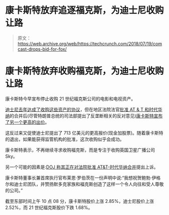 # 康卡斯特放弃追逐福克斯，为迪士尼收购让路

> 原文：<https://web.archive.org/web/https://techcrunch.com/2018/07/19/comcast-drops-bid-for-fox/>

# 康卡斯特放弃收购福克斯，为迪士尼收购让路

康卡斯特今早宣布停止收购 21 世纪福克斯公司的电影和电视资产。

[迪士尼去年达成了收购这些资产的协议](https://web.archive.org/web/20230326170807/https://techcrunch.com/2017/12/14/its-official-disney-is-acquiring-foxs-film-and-tv-divisions/)，但在地区法院法官[批准 AT & T 和时代华纳](https://web.archive.org/web/20230326170807/https://techcrunch.com/2018/06/12/att-time-warner-approved/)的合并后(尽管特朗普总统的司法部提出了反垄断相关的反对意见)[康卡斯特宣布了另一个更高的出价](https://web.archive.org/web/20230326170807/https://techcrunch.com/2018/06/13/comcast-bids-65b-for-fox/)。

这反过来又促使迪士尼提出了 713 亿美元的更高报价(现金加股票)。随着康卡斯特的退出，如果能获得监管机构的批准，这次收购似乎会成功。

康卡斯特表示，不再继续寻求收购福克斯，而是专注于收购英国卫星广播公司 Sky。

另一个可能的因素是:[DOJ 称其正在对法院批准 AT&T-时代华纳合并](https://web.archive.org/web/20230326170807/https://techcrunch.com/2018/07/12/doj-appeals-att-time-warner/)提出上诉。

康卡斯特董事长兼首席执行官布莱恩·罗伯茨在一份声明中说:“我想祝贺鲍勃·伊格尔和迪士尼团队，并赞扬默多克家族和福克斯创造了这样一个令人向往和受人尊敬的公司。”

截至东部时间上午 10 点 08 分，康卡斯特股价上涨 2.85%，迪士尼股价上涨 2.52%，而 21 世纪福克斯股价下跌 1.68%。
